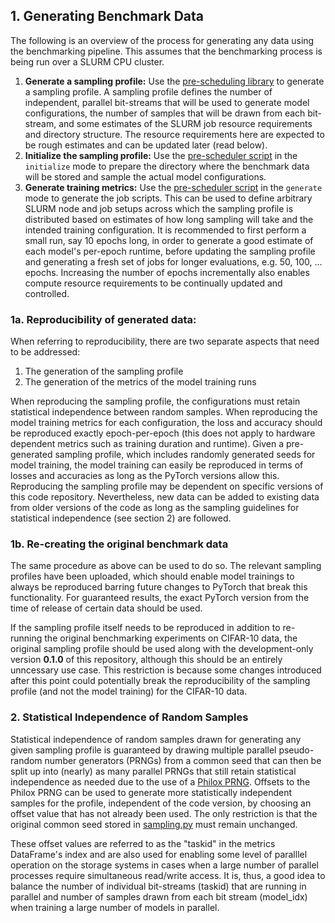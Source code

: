 ## 1. Generating Benchmark Data
The following is an overview of the process for generating any data using the benchmarking pipeline. This assumes that
the benchmarking process is being run over a SLURM CPU cluster.

1. **Generate a sampling profile:** Use the [pre-scheduling library](clusterlib/prescheduler.py) to generate a sampling
   profile. A sampling profile defines the number of independent, parallel bit-streams that will be used to generate
   model configurations, the number of samples that will be drawn from each bit-stream, and some estimates of the SLURM
   job resource requirements and directory structure. The resource requirements here are expected to be rough estimates
   and can be updated later (read below).
2. **Initialize the sampling profile:** Use the [pre-scheduler script](scripts/preschedule.py) in the `initialize` mode to
   prepare the directory where the benchmark data will be stored and sample the actual model configurations.
3. **Generate training metrics:** Use the [pre-scheduler script](scripts/preschedule.py) in the `generate` mode to
   generate the job scripts. This can be used to define arbitrary SLURM node and job setups across which the sampling
   profile is distributed based on estimates of how long sampling will take and the intended training configuration. It
   is recommended to first perform a small run, say 10 epochs long, in order to generate a good estimate of each
   model's per-epoch runtime, before updating the sampling profile and generating a fresh set of jobs for longer
   evaluations, e.g. 50, 100, ... epochs. Increasing the number of epochs incrementally also enables compute resource
   requirements to be continually updated and controlled.

### 1a. Reproducibility of generated data:
When referring to reproducibility, there are two separate aspects that need to be addressed:
1. The generation of the sampling profile
2. The generation of the metrics of the model training runs

When reproducing the sampling profile, the configurations must  retain statistical independence between random samples.
When reproducing the model training metrics for each configuration, the loss and accuracy should be reproduced
exactly epoch-per-epoch (this does not apply to hardware dependent metrics such as training duration and runtime).
Given a pre-generated sampling profile, which includes randomly generated seeds for model training, the model training
can easily be reproduced in terms of losses and accuracies as long as the PyTorch versions allow this. Reproducing the
sampling profile may be dependent on specific versions of this code repository. Nevertheless, new data can be added to
existing data from older versions of the code as long as the sampling guidelines for statistical independence (see
section 2) are followed.


### 1b. Re-creating the original benchmark data
The same procedure as above can be used to do so. The relevant sampling profiles have been uploaded, which should
enable model trainings to always be reproduced barring future changes to PyTorch that break this functionality. For
guaranteed results, the exact PyTorch version from the time of release of certain data should be used.

If the sampling profile itself needs to be reproduced in addition to re-running the original benchmarking experiments
on CIFAR-10 data, the original sampling profile should be used along with the development-only version **0.1.0** of
this repository, although this should be an entirely unncessary use case. This restriction is because some changes
introduced after this point could potentially break the reproducibility of the sampling profile (and not the model
training) for the CIFAR-10 data.


### 2. Statistical Independence of Random Samples
Statistical independence of random samples drawn for generating any given sampling profile is guaranteed by drawing
multiple parallel pseudo-random number generators (PRNGs) from a common seed that can then be split up into (nearly) as
many parallel PRNGs that still retain statistical independence as needed due to the use of a
[Philox PRNG](https://dl.acm.org/doi/abs/10.1145/2063384.2063405). Offsets to the Philox PRNG can be used to generate
more statistically independent samples for the profile, independent of the code version, by choosing an offset value
that has not already been used. The only restriction is that the original common seed stored in
[sampling.py](sampling.py) must remain unchanged.

These offset values are referred to as the "taskid" in the metrics DataFrame's index and are also used for
enabling some level of paralllel operation on the storage systems in cases when a large number of parallel processes
require simultaneous read/write access. It is, thus, a good idea to balance the number of individual bit-streams
(taskid) that are running in parallel and number of samples drawn from each bit stream (model_idx) when training a
large number of models in parallel.
